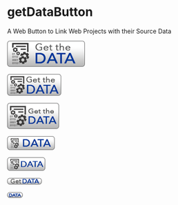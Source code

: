 getDataButton
=============

A Web Button to Link Web Projects with their Source Data

![180x60](https://raw.githubusercontent.com/betanyc/getDataButton/master/png/180x60.png)

![125x50](https://raw.githubusercontent.com/betanyc/getDataButton/master/png/125x50.png)

![120x60](https://raw.githubusercontent.com/betanyc/getDataButton/master/png/120x60.png)

![110x32](https://raw.githubusercontent.com/betanyc/getDataButton/master/png/110x32.png)

![88x31](https://raw.githubusercontent.com/betanyc/getDataButton/master/png/88x31.png)

![80x15](https://raw.githubusercontent.com/betanyc/getDataButton/master/png/80x15.png)

![36x13](https://raw.githubusercontent.com/betanyc/getDataButton/master/png/36x13.png)


